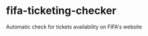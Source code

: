 fifa-ticketing-checker
======================

Automatic check for tickets availability on FIFA's website
